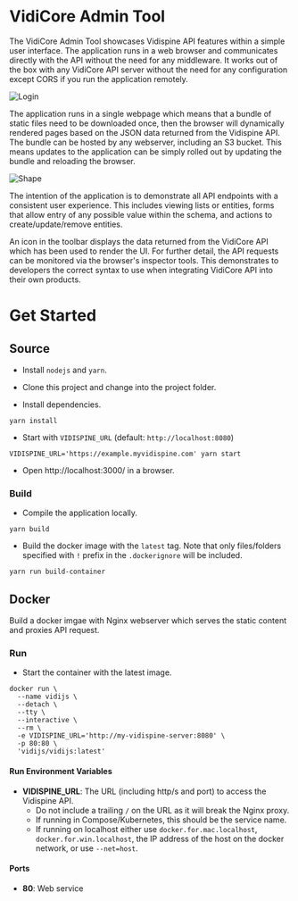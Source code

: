 # VidiCore Admin Tool

The VidiCore Admin Tool showcases Vidispine API features within a simple user interface.  The application runs in a web browser and communicates directly with the API without the need for any middleware.  It works out of the box with any VidiCore API server without the need for any configuration except CORS if you run the application remotely.

![Login](https://user-images.githubusercontent.com/2421149/48677167-8c6ed500-eb68-11e8-84d5-06539c54d6c9.gif)

The application runs in a single webpage which means that a bundle of static files need to be downloaded once, then the browser will dynamically rendered pages based on the JSON data returned from the Vidispine API.  The bundle can be hosted by any webserver, including an S3 bucket.  This means updates to the application can be simply rolled out by updating the bundle and reloading the browser.

![Shape](https://user-images.githubusercontent.com/2421149/48677181-a14b6880-eb68-11e8-89b4-0f086fa7632a.gif)

The intention of the application is to demonstrate all API endpoints with a consistent user experience. This includes viewing lists or entities, forms that allow entry of any possible value within the schema, and actions to create/update/remove entities.

An icon in the toolbar displays the data returned from the VidiCore API which has been used to render the UI.  For further detail, the API requests can be monitored via the browser's inspector tools.  This demonstrates to developers the correct syntax to use when integrating VidiCore API into their own products.


# Get Started

## Source

* Install `nodejs` and `yarn`.

* Clone this project and change into the project folder.

* Install dependencies.
```
yarn install
```

* Start with `VIDISPINE_URL` (default: `http://localhost:8080`)
```
VIDISPINE_URL='https://example.myvidispine.com' yarn start
```

* Open http://localhost:3000/ in a browser.

### Build

* Compile the application locally.
```
yarn build
```

* Build the docker image with the `latest` tag.
Note that only files/folders specified with `!` prefix in the `.dockerignore` will be included.
```
yarn run build-container
```
## Docker

Build a docker imgae with Nginx webserver which serves the static content and proxies API request.

### Run

* Start the container with the latest image.
```
docker run \
  --name vidijs \
  --detach \
  --tty \
  --interactive \
  --rm \
  -e VIDISPINE_URL='http://my-vidispine-server:8080' \
  -p 80:80 \
  'vidijs/vidijs:latest'
```

#### Run Environment Variables

* **VIDISPINE_URL**: The URL (including http/s and port) to access the Vidispine API.
  - Do not include a trailing `/` on the URL as it will break the Nginx proxy.
  - If running in Compose/Kubernetes, this should be the service name.
  - If running on localhost either use `docker.for.mac.localhost`, `docker.for.win.localhost`, the IP address of the host on the docker network, or use `--net=host`.

#### Ports

* **80**: Web service
